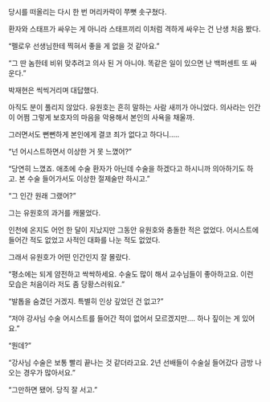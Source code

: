 당시를 떠올리는 다시 한 번 머리카락이 쭈뼛 솟구쳤다.

환자와 스태프가 싸우는 게 아니라 스태프끼리 이처럼 격하게 싸우는 건 난생 처음 봤다.

“펠로우 선생님한테 찍혀서 좋을 게 없을 것 같아요.”

“그 딴 놈한테 비위 맞추려고 의사 된 거 아니야. 똑같은 일이 있으면 난 백퍼센트 또 싸운다.”

박재현은 씩씩거리며 대답했다.

아직도 분이 풀리지 않았다. 유원호는 흔히 말하는 사람 새끼가 아니었다. 의사라는 인간이 어쩜 그렇게 보호자의 마음을 악용해서 본인의 사욕을 채울까.

그러면서도 뻔뻔하게 본인에게 결코 죄가 없다고 하다니.....

“넌 어시스트하면서 이상한 거 못 느꼈어?”

“당연히 느꼈죠. 애초에 수술 환자가 아닌데 수술을 하겠다고 하시니까 의아하기도 하고. 본 수술 들어가서도 이상한 절제술만 하시고.”

“그 인간 원래 그랬어?”

그는 유원호의 과거를 캐물었다.

인천에 온지도 어언 한 달이 지났지만 그동안 유원호와 충돌한 적은 없었다. 어시스트에 들어간 적도 없었고 사적인 대화를 나눈 적도 없었다.

그래서 유원호가 어떤 인간인지 잘 몰랐다.

“평소에는 되게 얌전하고 싹싹하세요. 수술도 많이 해서 교수님들이 좋아하고요. 이런 모습은 처음이라 저도 좀 당황스러워요.”

“발톱을 숨겼던 거겠지. 특별히 인상 깊었던 건 없고?”

“저야 강사님 수술 어시스트를 들어간 적이 없어서 모르겠지만.... 하나 짚이는 게 있어요.”

“뭔데?”

“강사님 수술은 보통 빨리 끝나는 것 같더라고요. 2년 선배들이 수술실 들어갔다 금방 나오는 경우가 많아서요.”

“그만하면 됐어. 당직 잘 서고.”
